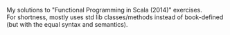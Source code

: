 My solutions to "Functional Programming in Scala (2014)" exercises.  
For shortness, mostly uses std lib classes/methods instead of book-defined (but with the equal syntax and semantics).